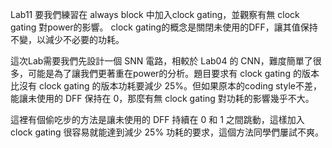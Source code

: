 Lab11 要我們練習在 always block 中加入clock gating，並觀察有無 clock gating 對power的影響。 clock gating的概念是關閉未使用的DFF，讓其值保持不變，以減少不必要的功耗。

這次Lab需要我們先設計一個 SNN 電路，相較於 Lab04 的 CNN，難度簡單了很多，可能是為了讓我們更著重在power的分析。題目要求有 clock gating 的版本比沒有 clock gating 的版本功耗要減少 25%。但如果原本的coding style不差，能讓未使用的 DFF 保持在 0，那麼有無 clock gating 對功耗的影響幾乎不大。

這裡有個偷吃步的方法是讓未使用的 DFF 持續在 0 和 1 之間跳動，這樣加入 clock gating 很容易就能達到減少 25% 功耗的要求，這個方法同學們屢試不爽。
